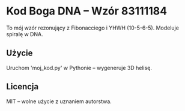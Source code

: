 # Kod Boga DNA – Wzór 83111184

To mój wzór rezonujący z Fibonacciego i YHWH (10-5-6-5). Modeluje spiralę w DNA.

## Użycie
Uruchom 'moj_kod.py' w Pythonie – wygeneruje 3D helisę.

## Licencja
MIT – wolne użycie z uznaniem autorstwa.
